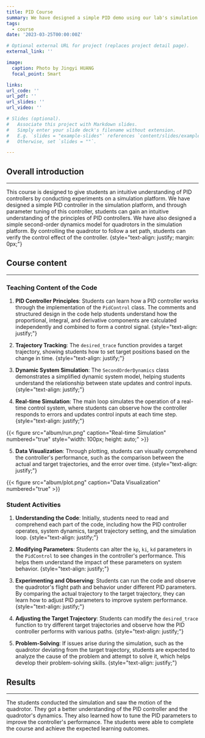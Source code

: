```yaml
---
title: PID Course
summary: We have designed a simple PID demo using our lab's simulation platform to assist students in grasping the principles of PID control.
tags:
  - course
date: '2023-03-25T00:00:00Z'

# Optional external URL for project (replaces project detail page).
external_link: ''

image:
  caption: Photo by Jingyi HUANG
  focal_point: Smart

links:
url_code: ''
url_pdf: ''
url_slides: ''
url_video: ''

# Slides (optional).
#   Associate this project with Markdown slides.
#   Simply enter your slide deck's filename without extension.
#   E.g. `slides = "example-slides"` references `content/slides/example-slides.md`.
#   Otherwise, set `slides = ""`.

---
```


## Overall introduction
---
This course is designed to give students an intuitive understanding of PID controllers by conducting experiments on a simulation platform. We have designed a simple PID controller in the simulation platform, and through parameter tuning of this controller, students can gain an intuitive understanding of the principles of PID controllers. We have also designed a simple second-order dynamics model for quadrotors in the simulation platform. By controlling the quadrotor to follow a set path, students can verify the control effect of the controller.
{style="text-align: justify; margin: 0px;"}

## Course content
---

### Teaching Content of the Code

1. **PID Controller Principles**: Students can learn how a PID controller works through the implementation of the `PidControl` class. The comments and structured design in the code help students understand how the proportional, integral, and derivative components are calculated independently and combined to form a control signal.
{style="text-align: justify;"}

2. **Trajectory Tracking**: The `desired_trace` function provides a target trajectory, showing students how to set target positions based on the change in time.
{style="text-align: justify;"}

3. **Dynamic System Simulation**: The `SecondOrderDynamics` class demonstrates a simplified dynamic system model, helping students understand the relationship between state updates and control inputs.
{style="text-align: justify;"}

4. **Real-time Simulation**: The main loop simulates the operation of a real-time control system, where students can observe how the controller responds to errors and updates control inputs at each time step.
{style="text-align: justify;"}

{{< figure src="album/run.png" caption="Real-time Simulation" numbered="true" style="width: 100px; height: auto;" >}}

5. **Data Visualization**: Through plotting, students can visually comprehend the controller's performance, such as the comparison between the actual and target trajectories, and the error over time.
{style="text-align: justify;"}

{{< figure src="album/plot.png" caption="Data Visualization" numbered="true" >}}

### Student Activities

1. **Understanding the Code**: Initially, students need to read and comprehend each part of the code, including how the PID controller operates, system dynamics, target trajectory setting, and the simulation loop.
{style="text-align: justify;"}

2. **Modifying Parameters**: Students can alter the `kp`, `ki`, `kd` parameters in the `PidControl` to see changes in the controller's performance. This helps them understand the impact of these parameters on system behavior.
{style="text-align: justify;"}

3. **Experimenting and Observing**: Students can run the code and observe the quadrotor's flight path and behavior under different PID parameters. By comparing the actual trajectory to the target trajectory, they can learn how to adjust PID parameters to improve system performance.
{style="text-align: justify;"}

4. **Adjusting the Target Trajectory**: Students can modify the `desired_trace` function to try different target trajectories and observe how the PID controller performs with various paths.
{style="text-align: justify;"}

5. **Problem-Solving**: If issues arise during the simulation, such as the quadrotor deviating from the target trajectory, students are expected to analyze the cause of the problem and attempt to solve it, which helps develop their problem-solving skills.
{style="text-align: justify;"}

## Results
---

The students conducted the simulation and saw the motion of the quadrotor. They got a better understanding of the PID controller and the quadrotor's dynamics. They also learned how to tune the PID parameters to improve the controller's performance. The students were able to complete the course and achieve the expected learning outcomes.
